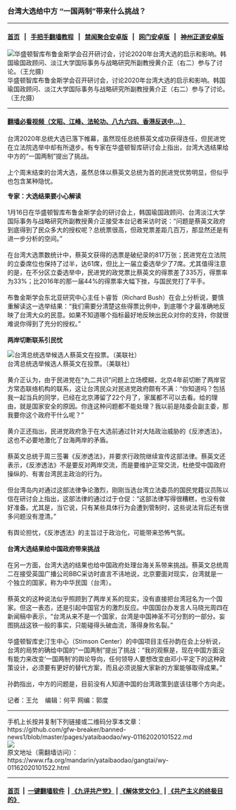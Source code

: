 ### 台湾大选给中方 “一国两制”带来什么挑战？
------------------------

#### [首页](https://github.com/gfw-breaker/banned-news1/blob/master/README.md) &nbsp;&nbsp;|&nbsp;&nbsp; [手把手翻墙教程](https://github.com/gfw-breaker/guides/wiki) &nbsp;&nbsp;|&nbsp;&nbsp; [禁闻聚合安卓版](https://github.com/gfw-breaker/bn-android) &nbsp;&nbsp;|&nbsp;&nbsp; [网门安卓版](https://github.com/oGate2/oGate) &nbsp;&nbsp;|&nbsp;&nbsp; [神州正道安卓版](https://github.com/SzzdOgate/update) 



<div id="headerimg">
 <img alt="华盛顿智库布鲁金斯学会召开研讨会，讨论2020年台湾大选的启示和影响。韩国瑜国政顾问、淡江大学国际事务与战略研究所副教授黄介正（右二）参与了讨论。（王允摄）" src="https://www.rfa.org/mandarin/yataibaodao/gangtai/wy-01162020101522.html/1/@@images/dc89f8a0-410e-4d96-94a7-166d382096bf.jpeg" title="华盛顿智库布鲁金斯学会召开研讨会，讨论2020年台湾大选的启示和影响。韩国瑜国政顾问、淡江大学国际事务与战略研究所副教授黄介正（右二）参与了讨论。（王允摄）"/>
 <div id="headerimgcontents">
  <div id="headerimgcaption">
   <span>
    华盛顿智库布鲁金斯学会召开研讨会，讨论2020年台湾大选的启示和影响。韩国瑜国政顾问、淡江大学国际事务与战略研究所副教授黄介正（右二）参与了讨论。（王允摄）
   </span>
   <!-- zoomattribute -->
  </div>
  <!-- headerimgcaption -->
 </div>
 <!-- headerimagecontents -->
</div>

<hr/>


#### [翻墙必看视频（文昭、江峰、法轮功、八九六四、香港反送中...）](http://167.172.214.107/home.html)

<div id="storytext">
 <div>
  <div class="slot_header">
  </div>
 </div>
 <p>
  台湾2020年总统大选已落下帷幕，虽然现任总统蔡英文成功获得连任，但民进党在立法院选举中却有所退步。有专家在华盛顿智库研讨会上指出，台湾大选结果给中方的“一国两制”提出了挑战。
  <br/>
  <br/>
  上个周末结束的台湾大选，虽然总体以蔡英文总统为首的民进党优势明显，但似乎也包含某种隐忧。
 </p>
 <p>
 </p>
 <p>
  <b>
   专家：大选结果要小心解读
  </b>
  <br/>
  <br/>
  1月16日在华盛顿智库布鲁金斯学会的研讨会上，韩国瑜国政顾问、台湾淡江大学国际事务与战略研究所副教授黄介正接受本台记者采访时说：“问题是蔡英文政府到底得到了民众多大的授权呢？总统票很高，但政党票差距几百万，那显然还是有进一步分析的空间。”
  <br/>
  <br/>
  在台湾大选票数统计中，蔡英文获得的选票是破纪录的817万张；民进党在立法院的立委席位也保持了过半，达61席，但比上一届立委选举少了7席。尤其值得注意的是，在不分区立委选举中，民进党的政党票比蔡英文的得票差了335万，得票率为33%；比2016年的那一届44%的得票率大幅下挫，与国民党打了平手。
  <br/>
  <br/>
  布鲁金斯学会东北亚研究中心主任卜睿哲（Richard Bush）在会上分析说，要慎重解读这一选举结果：“我们需要分清楚这些得票比例中，到底哪个才最准确地反映了台湾大众的民意。如果不知道哪个指标最好地反映出民众对你的支持，你就很难说你得到了充分的授权。”
  <br/>
  <br/>
  <b>
   两岸切断联系引民忧
  </b>
  <br/>
  <div class="image-inline captioned" style="width:1621px;">
   <div style="width:1621px;">
    <img alt="台湾总统选举候选人蔡英文在投票。（美联社）" src="https://www.rfa.org/mandarin/pinglun/zhuzhaoji/zzj-01142020112045.html/AP_20011094350791.jpg" title="台湾总统选举候选人蔡英文在投票。（美联社）"/>
   </div>
   <div class="image-caption">
    <span style="width:1621px;">
     台湾总统选举候选人蔡英文在投票。（美联社）
    </span>
    <span class="copyright">
    </span>
   </div>
  </div>
  <br/>
  黄介正认为，由于民进党在“九二共识”问题上立场模糊，北京4年前切断了两岸官方常态联络机构的联系，这让台湾民众对民进党政府颇有不满：“你知道吗？包括我一起当兵的同学，已经在北京滞留了22个月了，家属都不可以去看。给的理由，就是国家安全的原因。你连这种问题都不能处理？我以前是陆委会副主委，那我要你这个政府干什么呢？”
  <br/>
  <br/>
  黄介正还指出，民进党政府急于在大选前通过针对大陆政治威胁的《反渗透法》，这也不必要地激化了台海两岸的矛盾。
  <br/>
  <br/>
  蔡英文总统于周三签署《反渗透法》，并要求行政院继续宣传这部法律。蔡英文还表示，《反渗透法》不是要反对两岸交流，而是要维护正常交流，杜绝受中国政府操纵的、有害台湾民主政治的行为。
  <br/>
  <br/>
  但台湾岛内对通过这部法律争论激烈，刚刚当选台湾立法委员的国民党籍议员陈以信在研讨会上指出，这部法律的通过过于仓促：“这部法律写得很糟糕，也没有做好准备。尤其是，当它说，只有某些具体行为会遭到管制时，这些说法背后还有很多问题没有澄清。”
  <br/>
  <br/>
  有舆论担忧，《反渗透法》的主旨过于政治化，可能带来恐怖气氛。
  <br/>
  <br/>
  <b>
   台湾大选结果给中国政府带来挑战
  </b>
  <br/>
  <br/>
  在另一方面，台湾大选的结果也给中国政府处理台海关系带来挑战。蔡英文总统周二在接受英国广播公司BBC采访时直言不讳地说，北京要面对现实，台湾就是一个独立的国家，称为中华民国（台湾）。
  <br/>
  <br/>
  蔡英文的这种说法似乎照顾到了两岸关系的现实，没有直接把台湾冠名为一个国家。但这一表态，还是引起中国官方的激烈反应。中国国台办发言人马晓光周四在新闻稿中表示，“台湾从来不是一个国家，台湾是中国神圣不可分割的一部分。妄图挑战这铁一般的事实，只能碰得头破血流，落得身败名裂。”
  <br/>
  <br/>
  华盛顿智库史汀生中心（Stimson Center）的中国项目主任孙韵在会上分析说，台湾的局势的确给中国的“一国两制”提出了挑战：“我的观察是，现在中国方面没有能力来改变‘一国两制’的舆论导向，任何领导人要想改变由邓小平定下的这种政策设计，必须要有更好的替代方案，而且必须说服大家新的方案能够取得成果。”
  <br/>
  <br/>
  孙韵指出，中方的问题是，目前没有人知道中国的台湾政策到底该往哪个方向走。
  <br/>
  <br/>
  记者：王允    编辑：何平 网编：郭度
 </p>
</div>

<hr/>
手机上长按并复制下列链接或二维码分享本文章：<br/>
https://github.com/gfw-breaker/banned-news1/blob/master/pages/yataibaodao/wy-01162020101522.md <br/>
<a href='https://github.com/gfw-breaker/banned-news1/blob/master/pages/yataibaodao/wy-01162020101522.md'><img src='https://github.com/gfw-breaker/banned-news1/blob/master/pages/yataibaodao/wy-01162020101522.md.png'/></a> <br/>
原文地址（需翻墙访问）：https://www.rfa.org/mandarin/yataibaodao/gangtai/wy-01162020101522.html


------------------------
#### [首页](https://github.com/gfw-breaker/banned-news1/blob/master/README.md) &nbsp;|&nbsp; [一键翻墙软件](https://github.com/gfw-breaker/nogfw/blob/master/README.md) &nbsp;| [《九评共产党》](https://github.com/gfw-breaker/9ping.md/blob/master/README.md#九评之一评共产党是什么) | [《解体党文化》](https://github.com/gfw-breaker/jtdwh.md/blob/master/README.md) | [《共产主义的终极目的》](https://github.com/gfw-breaker/gczydzjmd.md/blob/master/README.md)


<img src='http://gfw-breaker.win/banned-news/pages/yataibaodao/wy-01162020101522.md' width='0px' height='0px'/>